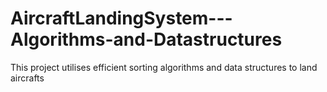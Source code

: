 # AircraftLandingSystem---Algorithms-and-Datastructures
This project utilises efficient sorting algorithms and data structures to land aircrafts
